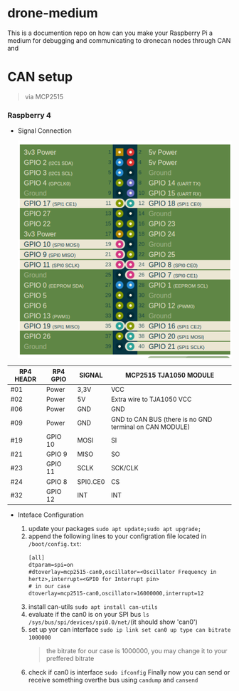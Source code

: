 # drone-medium
This is a documention repo on how can you make your Raspberry Pi a medium for debugging and communicating to dronecan nodes through CAN and



# CAN setup 
> via MCP2515


### Raspberry 4

* Signal Connection

  
  ![](./docs/assets/spi-pinout.png)

| RP4 HEADR | RP4 GPIO | SIGNAL   | MCP2515 TJA1050 MODULE                                  |
| --------- | -------- | -------- | ------------------------------------------------------- |
| #01       | Power    | 3,3V     | VCC                                                     |
| #02       | Power    | 5V       | Extra wire to TJA1050 VCC                               |
| #06       | Power    | GND      | GND                                                     |
| #09       | Power    | GND      | GND to CAN BUS (there is no GND terminal on CAN MODULE) |
| #19       | GPIO 10  | MOSI     | SI                                                      |
| #21       | GPIO 9   | MISO     | SO                                                      |
| #23       | GPIO 11  | SCLK     | SCK/CLK                                                 |
| #24       | GPIO 8   | SPI0.CE0 | CS                                                      |
| #32       | GPIO 12  | INT      | INT                                                     |


* Inteface Configuration
  
  1. update your packages ```sudo apt update;sudo apt upgrade;```
  2. append the following lines to your configration file  located in ```/boot/config.txt```:
        ```
        [all]
        dtparam=spi=on
        #dtoverlay=mcp2515-can0,oscillator=<Oscillator Frequency in hertz>,interrupt=<GPIO for Interrupt pin>
        # in our case
        dtoverlay=mcp2515-can0,oscillator=16000000,interrupt=12
        ```
  3. install can-utils ```sudo apt install can-utils```
  4. evaluate if the can0 is on your SPI bus ```ls /sys/bus/spi/devices/spi0.0/net/```(it should show 'can0')
  5. set up yor can interface ```sudo ip link set can0 up type can bitrate 1000000```
       > the bitrate for our case is 1000000, you may change it to your preffered bitrate
  6. check if can0 is interface ```sudo ifconfig```
Finally now you can send or receive something overthe bus using ``` candump ``` and  ```cansend```
